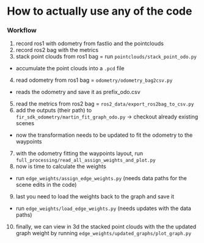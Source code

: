 # How to actually use any of the code

### Workflow
1. record ros1 with odometry from fastlio and the pointclouds
2. record ros2 bag with the metrics
3. stack point clouds from ros1 bag = run `pointclouds/stack_point_odo.py`
  - accumulate the point clouds into a `.pcd` file
4. read odometry from ros1 bag = `odometry/odometry_bag2csv.py`
  -  reads the odometry and save it as prefix_odo.csv
5. read the metrics from ros2 bag = `ros2_data/export_ros2bag_to_csv.py`
6. add the outputs (their path) to `fir_sdk_odometry/martin_fit_graph_odo.py` -> checkout already existing scenes
  - now the transformation needs to be updated to fit the odometry to the waypoints
7. with the odometry fitting the waypoints layout, run `full_processing/read_all_assign_weights_and_plot.py`
8. now is time to calculate the weights
  - run `edge_weights/assign_edge_weights.py` (needs data paths for the scene edits in the code)
9. last you need to load the weights back to the graph and save it
  - run `edge_weights/load_edge_weights.py` (needs updates with the data paths)
10. finally, we can view in 3d the stacked point clouds with the the updated graph weight by running
    `edge_weights/updated_graphs/plot_graph.py`
